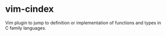 # vim-cindex
Vim plugin to jump to definition or implementation of functions and types in C family languages.
